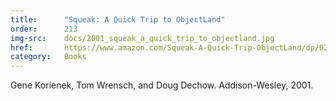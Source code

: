 ```yaml
---
title:      "Squeak: A Quick Trip to ObjectLand"
order:      213
img-src:    docs/2001_squeak_a_quick_trip_to_objectland.jpg
href:       https://www.amazon.com/Squeak-A-Quick-Trip-ObjectLand/dp/0201731142
category:   Books
---
```

Gene Korienek, Tom Wrensch, and Doug Dechow. Addison-Wesley, 2001.
